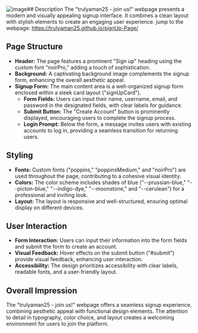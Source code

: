 ![image](https://github.com/trulyaman25/signUp-Page/assets/158470743/cba5537d-6964-4e24-b1c9-537ec55d8e59)## Description
The "trulyaman25 - join us!" webpage presents a modern and visually appealing signup interface. It combines a clean layout with stylish elements to create an engaging user experience. jump to the webpage: https://trulyaman25.github.io/signUp-Page/

## Page Structure
- **Header:** The page features a prominent "Sign up" heading using the custom font "noirPro," adding a touch of sophistication.
- **Background:** A captivating background image complements the signup form, enhancing the overall aesthetic appeal.
- **Signup Form:** The main content area is a well-organized signup form enclosed within a sleek card layout ("signUpCard").
  - **Form Fields:** Users can input their name, username, email, and password in the designated fields, with clear labels for guidance.
  - **Submit Button:** The "Create Account" button is prominently displayed, encouraging users to complete the signup process.
  - **Login Prompt:** Below the form, a message invites users with existing accounts to log in, providing a seamless transition for returning users.

## Styling
- **Fonts:** Custom fonts ("poppins," "poppinsMedium," and "noirPro") are used throughout the page, contributing to a cohesive visual identity.
- **Colors:** The color scheme includes shades of blue ("--prussian-blue," "--picton-blue," "--indigo-dye," "--moonstone," and "--cerulean") for a professional and inviting look.
- **Layout:** The layout is responsive and well-structured, ensuring optimal display on different devices.

## User Interaction
- **Form Interaction:** Users can input their information into the form fields and submit the form to create an account.
- **Visual Feedback:** Hover effects on the submit button ("#submit") provide visual feedback, enhancing user interaction.
- **Accessibility:** The design prioritizes accessibility with clear labels, readable fonts, and a user-friendly layout.

## Overall Impression
The "trulyaman25 - join us!" webpage offers a seamless signup experience, combining aesthetic appeal with functional design elements. The attention to detail in typography, color choice, and layout creates a welcoming environment for users to join the platform.
